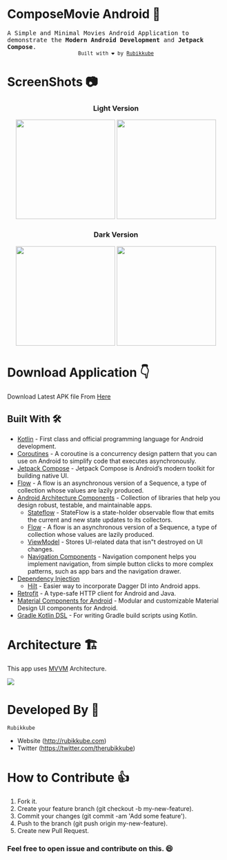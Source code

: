# ComposeMovie Android 🎥
<samp>
A Simple and Minimal Movies Android Application to demonstrate the <b>Modern Android Development</b> and <b>Jetpack Compose</b>. 
<div align="center">
  <sub>Built with ❤︎ by
  <a href="https://rubikkube.com">Rubikkube</a>
</div>  
</samp>
  
  # ScreenShots 📷  
<div align="center">
  <h3> Light Version </h3>
  <img src="https://github.com/Rubikkube/compose-movie/blob/main/images/home_light_.png" width="230px"/> 
  <img src="https://github.com/Rubikkube/compose-movie/blob/main/images/details_light.png" width="230px" /><br>
    
  <h3> Dark Version </h3>
  <img src="https://github.com/Rubikkube/compose-movie/blob/main/images/home_dark.png" width="230px"/> 
  <img src="https://github.com/Rubikkube/compose-movie/blob/main/images/details_dark.png" width="230px"/><br>
</div>

# Download Application 👇  
  Download Latest APK file From [Here](https://github.com/Rubikkube/compose-movie/blob/main/apk/compose-movie.apk)

## Built With 🛠

- [Kotlin](https://kotlinlang.org/) - First class and official programming language for Android
  development.
- [Coroutines](https://kotlinlang.org/docs/reference/coroutines-overview.html) - A coroutine is a
  concurrency design pattern that you can use on Android to simplify code that executes
  asynchronously.
- [Jetpack Compose](https://developer.android.com/jetpack/compose) - Jetpack Compose is Android’s
  modern toolkit for building native UI.
- [Flow](https://kotlinlang.org/docs/reference/coroutines/flow.html) - A flow is an asynchronous
  version of a Sequence, a type of collection whose values are lazily produced.
- [Android Architecture Components](https://developer.android.com/topic/libraries/architecture) -
  Collection of libraries that help you design robust, testable, and maintainable apps.
  - [Stateflow](https://developer.android.com/kotlin/flow/stateflow-and-sharedflow) - StateFlow is a
    state-holder observable flow that emits the current and new state updates to its collectors.
  - [Flow](https://kotlinlang.org/docs/reference/coroutines/flow.html) - A flow is an asynchronous
    version of a Sequence, a type of collection whose values are lazily produced.
  - [ViewModel](https://developer.android.com/topic/libraries/architecture/viewmodel) - Stores
    UI-related data that isn"t destroyed on UI changes.
  - [Navigation Components](https://developer.android.com/guide/navigation) - Navigation component helps you implement navigation, from simple button clicks to more complex patterns, such as app bars and the navigation drawer.
- [Dependency Injection](https://developer.android.com/training/dependency-injection)
  - [Hilt](https://dagger.dev/hilt) - Easier way to incorporate Dagger DI into Android apps.
- [Retrofit](https://square.github.io/retrofit/) - A type-safe HTTP client for Android and Java.
- [Material Components for Android](https://github.com/material-components/material-components-android) - Modular and customizable Material Design UI components for Android.
- [Gradle Kotlin DSL](https://docs.gradle.org/current/userguide/kotlin_dsl.html) - For writing Gradle build scripts using Kotlin.


# Architecture 🏗️
This app uses [MVVM](https://developer.android.com/topic/architecture) Architecture.

<img src="https://developer.android.com/topic/libraries/architecture/images/final-architecture.png"/>

# Developed By 👨
```
Rubikkube
```
- Website (http://rubikkube.com)
- Twitter (https://twitter.com/therubikkube)

#  How to Contribute 👍
1. Fork it.
2. Create your feature branch (git checkout -b my-new-feature).
3. Commit your changes (git commit -am 'Add some feature').
4. Push to the branch (git push origin my-new-feature).
5. Create new Pull Request.

### Feel free to open issue and contribute on this. :smile:

